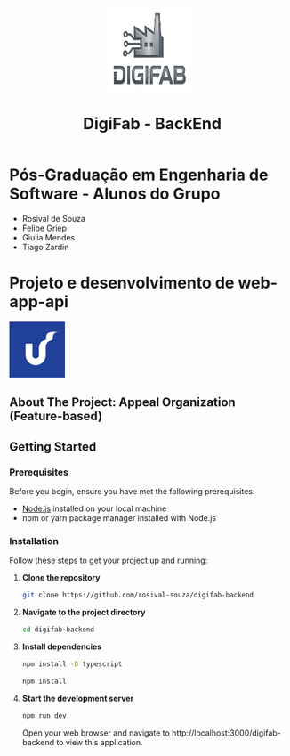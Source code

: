 <div align="left" >
<center>
      <a href="./docs/assets/images/logo/digifab.png" align="center">
        <img src="./docs/assets/images/logo/digifab.png" alt="Logo" width="150" height="150">
      </a>    
</center>
<center>
       <h1 style="display: inline-block; margin-left: 10px;">DigiFab - BackEnd</h1>
</center>
</div>

# Pós-Graduação em Engenharia de Software - Alunos do Grupo <br />
 - Rosival de Souza <br />
 - Felipe Griep <br />
 - Giulia Mendes <br />
 - Tiago Zardin <br />

# Projeto e desenvolvimento de web-app-api
<p align="left">
  <img src="./docs/assets/images/logo/unisinos.png" width="100"/>
</p>

<!-- ABOUT THE PROJECT -->

## About The Project: Appeal Organization (Feature-based)


<!-- GETTING STARTED -->

## Getting Started

### Prerequisites

Before you begin, ensure you have met the following prerequisites:

- [Node.js](https://nodejs.org/) installed on your local machine
- npm or yarn package manager installed with Node.js

### Installation

Follow these steps to get your project up and running:

1. **Clone the repository**
   ```sh
   git clone https://github.com/rosival-souza/digifab-backend
   ```
2. **Navigate to the project directory**
   ```sh
   cd digifab-backend
   ```
3. **Install dependencies**
   ```sh
   npm install -D typescript
   ```
   ```sh
   npm install
   ```
4. **Start the development server**
   ```sh
   npm run dev
   ```
   Open your web browser and navigate to http://localhost:3000/digifab-backend to view this application.
